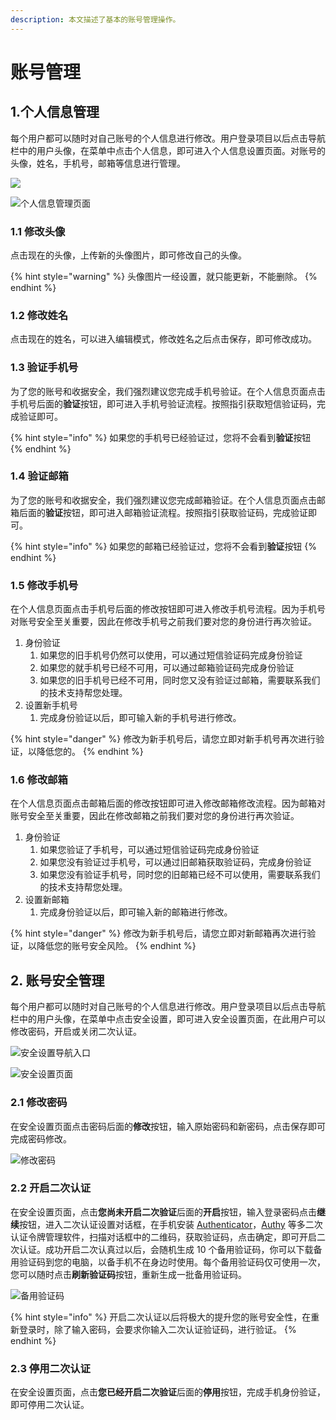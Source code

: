 ```yaml
---
description: 本文描述了基本的账号管理操作。
---
```


# 账号管理

## 1.个人信息管理

每个用户都可以随时对自己账号的个人信息进行修改。用户登录项目以后点击导航栏中的用户头像，在菜单中点击个人信息，即可进入个人信息设置页面。对账号的头像，姓名，手机号，邮箱等信息进行管理。

![](../.gitbook/assets/navigation-user-info.png)

![&#x4E2A;&#x4EBA;&#x4FE1;&#x606F;&#x7BA1;&#x7406;&#x9875;&#x9762;](../.gitbook/assets/user-info.png)

### 1.1 修改头像

点击现在的头像，上传新的头像图片，即可修改自己的头像。

{% hint style="warning" %}
头像图片一经设置，就只能更新，不能删除。
{% endhint %}

### 1.2 修改姓名

点击现在的姓名，可以进入编辑模式，修改姓名之后点击保存，即可修改成功。

### 1.3 验证手机号

为了您的账号和收据安全，我们强烈建议您完成手机号验证。在个人信息页面点击手机号后面的**验证**按钮，即可进入手机号验证流程。按照指引获取短信验证码，完成验证即可。

{% hint style="info" %}
如果您的手机号已经验证过，您将不会看到**验证**按钮
{% endhint %}

### 1.4 验证邮箱

为了您的账号和收据安全，我们强烈建议您完成邮箱验证。在个人信息页面点击邮箱后面的**验证**按钮，即可进入邮箱验证流程。按照指引获取验证码，完成验证即可。

{% hint style="info" %}
如果您的邮箱已经验证过，您将不会看到**验证**按钮
{% endhint %}

### 1.5 修改手机号

在个人信息页面点击手机号后面的修改按钮即可进入修改手机号流程。因为手机号对账号安全至关重要，因此在修改手机号之前我们要对您的身份进行再次验证。

1. 身份验证
   1. 如果您的旧手机号仍然可以使用，可以通过短信验证码完成身份验证
   2. 如果您的就手机号已经不可用，可以通过邮箱验证码完成身份验证
   3. 如果您的旧手机号已经不可用，同时您又没有验证过邮箱，需要联系我们的技术支持帮您处理。
2. 设置新手机号
   1. 完成身份验证以后，即可输入新的手机号进行修改。

{% hint style="danger" %}
修改为新手机号后，请您立即对新手机号再次进行验证，以降低您的。
{% endhint %}

### 1.6 修改邮箱

在个人信息页面点击邮箱后面的修改按钮即可进入修改邮箱修改流程。因为邮箱对账号安全至关重要，因此在修改邮箱之前我们要对您的身份进行再次验证。

1. 身份验证
   1. 如果您验证了手机号，可以通过短信验证码完成身份验证
   2. 如果您没有验证过手机号，可以通过旧邮箱获取验证码，完成身份验证
   3. 如果您没有验证手机号，同时您的旧邮箱已经不可以使用，需要联系我们的技术支持帮您处理。
2. 设置新邮箱
   1. 完成身份验证以后，即可输入新的邮箱进行修改。

{% hint style="danger" %}
修改为新手机号后，请您立即对新邮箱再次进行验证，以降低您的账号安全风险。
{% endhint %}

## 2. 账号安全管理

每个用户都可以随时对自己账号的个人信息进行修改。用户登录项目以后点击导航栏中的用户头像，在菜单中点击安全设置，即可进入安全设置页面，在此用户可以修改密码，开启或关闭二次认证。

![&#x5B89;&#x5168;&#x8BBE;&#x7F6E;&#x5BFC;&#x822A;&#x5165;&#x53E3;](../.gitbook/assets/navigation-security.png)

![&#x5B89;&#x5168;&#x8BBE;&#x7F6E;&#x9875;&#x9762;](../.gitbook/assets/security.png)

### 2.1 修改密码

在安全设置页面点击密码后面的**修改**按钮，输入原始密码和新密码，点击保存即可完成密码修改。

![&#x4FEE;&#x6539;&#x5BC6;&#x7801;](../.gitbook/assets/modify-password.png)

### 2.2 开启二次认证

在安全设置页面，点击**您尚未开启二次验证**后面的**开启**按钮，输入登录密码点击**继续**按钮，进入二次认证设置对话框，在手机安装 [Authenticator](https://support.google.com/accounts/answer/1066447?hl=zh-Hans)，[Authy](https://authy.com/features/setup/) 等多二次认证令牌管理软件，扫描对话框中的二维码，获取验证码，点击确定，即可开启二次认证。成功开启二次认真过以后，会随机生成 10 个备用验证码，你可以下载备用验证码到您的电脑，以备手机不在身边时使用。每个备用验证码仅可使用一次，您可以随时点击**刷新验证码**按钮，重新生成一批备用验证码。

![&#x5907;&#x7528;&#x9A8C;&#x8BC1;&#x7801;](../.gitbook/assets/backup-verify-code.png)

{% hint style="info" %}
开启二次认证以后将极大的提升您的账号安全性，在重新登录时，除了输入密码，会要求你输入二次认证验证码，进行验证。
{% endhint %}

### 2.3 停用二次认证

在安全设置页面，点击**您已经开启二次验证**后面的**停用**按钮，完成手机身份验证，即可停用二次认证。

